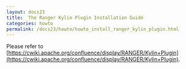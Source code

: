 ```yaml
---
layout: docs23
title:  The Ranger Kylin Plugin Installation Guide
categories: howto
permalink: /docs23/howto/howto_install_ranger_kylin_plugin.html
---
```


Please refer to [https://cwiki.apache.org/confluence/display/RANGER/Kylin+Plugin](https://cwiki.apache.org/confluence/display/RANGER/Kylin+Plugin).
